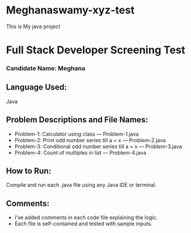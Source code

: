 # Meghanaswamy-xyz-test
This is My java project
# Full Stack Developer Screening Test
### Candidate Name: Meghana

## Language Used:
Java

## Problem Descriptions and File Names:
- Problem-1: Calculator using class — Problem-1.java
- Problem-2: Print odd number series till a = x — Problem-2.java
- Problem-3: Conditional odd number series till a = x — Problem-3.java
- Problem-4: Count of multiples in list — Problem-4.java

## How to Run:
Compile and run each .java file using any Java IDE or terminal.

## Comments:
- I’ve added comments in each code file explaining the logic.
- Each file is self-contained and tested with sample inputs.
